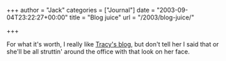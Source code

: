 +++
author = "Jack"
categories = ["Journal"]
date = "2003-09-04T23:22:27+00:00"
title = "Blog juice"
url = "/2003/blog-juice/"

+++

For what it's worth, I really like [Tracy's blog][1], but don't tell her I said that or she'll be all struttin' around the office with that look on her face.

 [1]: http://www.sistercat.com/